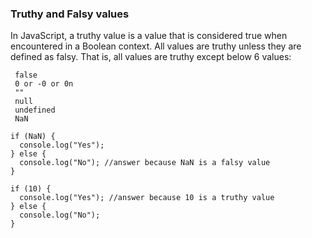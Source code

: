 ### Truthy and Falsy values

In JavaScript, a truthy value is a value that is considered true when encountered in a Boolean context. All values are truthy unless they are defined as falsy. That is, all values are truthy except below 6 values:

```
 false
 0 or -0 or 0n
 ""
 null
 undefined
 NaN
```

```
if (NaN) {
  console.log("Yes");
} else {
  console.log("No"); //answer because NaN is a falsy value
}
```

```
if (10) {
  console.log("Yes"); //answer because 10 is a truthy value
} else {
  console.log("No");
}
```
